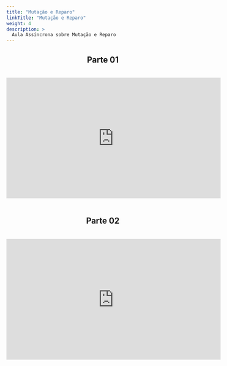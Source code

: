 ```yaml
---
title: "Mutação e Reparo"
linkTitle: "Mutação e Reparo"
weight: 4
description: >
  Aula Assíncrona sobre Mutação e Reparo
---
```

<div align="center">
<h2>Parte 01</h2>
<br>
<iframe width="560" height="315" src="https://www.youtube.com/embed/60Ka0Aqb7No" frameborder="0" allow="accelerometer; autoplay; clipboard-write; encrypted-media; gyroscope; picture-in-picture" allowfullscreen></iframe>
<br><br>

<h2>Parte 02</h2>
<br>
<iframe width="560" height="315" src="https://www.youtube.com/embed/_k6G37SCMX8" frameborder="0" allow="accelerometer; autoplay; clipboard-write; encrypted-media; gyroscope; picture-in-picture" allowfullscreen></iframe>
</div>

